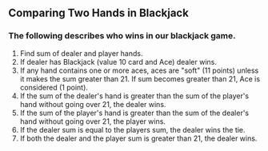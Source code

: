 ## Comparing Two Hands in Blackjack

### The following describes who wins in our blackjack game.

 1. Find sum of dealer and player hands.
 2. If dealer has Blackjack (value 10 card and Ace) dealer wins.
 3. If any hand contains one or more aces, aces are "soft" (11 points) unless it makes 
 the sum greater than 21. If sum becomes greater than 21, Ace is considered (1 point). 
 4. If the sum of the dealer's hand is greater than the sum of the player's 
 hand without going over 21, the dealer wins.
 5. If the sum of the player's hand is greater than the sum of the dealer's
 hand without going over 21, the player wins. 
 6. If the dealer sum is equal to the players sum, the dealer wins the tie.
 7. If both the dealer and the player sum is greater than 21, the dealer
 wins.